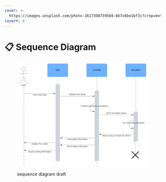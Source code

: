 ```yaml
---
cover: >-
  https://images.unsplash.com/photo-1617398759584-bb7c6be1bf3c?crop=entropy&cs=srgb&fm=jpg&ixid=M3wxOTcwMjR8MHwxfHNlYXJjaHwyfHxkb21pbm9zfGVufDB8fHx8MTcyMDQ1NzQ5NXww&ixlib=rb-4.0.3&q=85
coverY: 0
---
```


# 📋 Sequence Diagram

<figure><img src="../.gitbook/assets/Sequence diagram.svg" alt="sequence diagram draft"><figcaption><p>sequence diagram draft</p></figcaption></figure>
